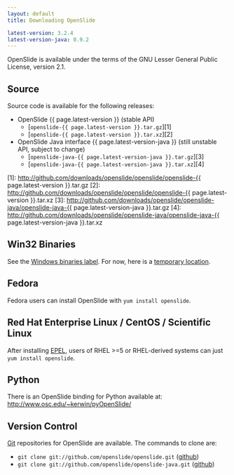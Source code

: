 ```yaml
---
layout: default
title: Downloading OpenSlide

latest-version: 3.2.4
latest-version-java: 0.9.2
---
```


OpenSlide is available under the terms of the GNU Lesser General Public License, version 2.1.

Source
------

Source code is available for the following releases:

 * OpenSlide {{ page.latest-version }} (stable API)
   * [`openslide-{{ page.latest-version }}.tar.gz`][1]
   * [`openslide-{{ page.latest-version }}.tar.xz`][2]
 * OpenSlide Java interface {{ page.latest-version-java }} (still unstable API, subject to change)
   * [`openslide-java-{{ page.latest-version-java }}.tar.gz`][3]
   * [`openslide-java-{{ page.latest-version-java }}.tar.xz`][4]

[1]: http://github.com/downloads/openslide/openslide/openslide-{{ page.latest-version }}.tar.gz
[2]: http://github.com/downloads/openslide/openslide/openslide-{{ page.latest-version }}.tar.xz
[3]: http://github.com/downloads/openslide/openslide-java/openslide-java-{{ page.latest-version-java }}.tar.gz
[4]: http://github.com/downloads/openslide/openslide-java/openslide-java-{{ page.latest-version-java }}.tar.xz


Win32 Binaries
--------------
See the [Windows binaries label][5].
For now, here is a [temporary location][6].

[5]: http://github.com/openslide/openslide/issues/labels/Windows%20binaries
[6]: http://openslide.cs.cmu.edu/download/tmp/win32


Fedora
------
Fedora users can install OpenSlide with `yum install openslide`.

Red Hat Enterprise Linux / CentOS / Scientific Linux
----------------------------------------------------
After installing [EPEL][7], users of RHEL >=5 or RHEL-derived systems can just `yum install openslide`.

[7]: https://fedoraproject.org/wiki/EPEL


Python
------
There is an OpenSlide binding for Python available at:
<http://www.osc.edu/~kerwin/pyOpenSlide/>

Version Control
---------------
[Git][8] repositories for OpenSlide are available. The commands to clone are:

 * `git clone git://github.com/openslide/openslide.git` ([github][9])
 * `git clone git://github.com/openslide/openslide-java.git` ([github][10])

[8]: http://git-scm.com/
[9]: http://github.com/openslide/openslide
[10]: http://github.com/openslide/openslide-java
